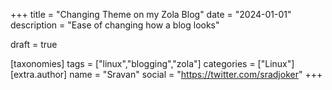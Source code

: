 +++
title = "Changing Theme on my Zola Blog"
date = "2024-01-01"
description = "Ease of changing how a blog looks"

draft = true

[taxonomies]
tags = ["linux","blogging","zola"]
categories = ["Linux"]
[extra.author]
name = "Sravan"
social = "https://twitter.com/sradjoker"
+++